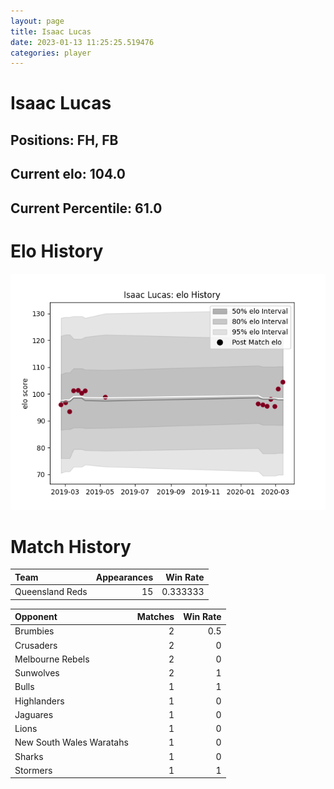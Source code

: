 ```yaml
---  
layout: page  
title: Isaac Lucas  
date: 2023-01-13 11:25:25.519476  
categories: player  
---
```

# Isaac Lucas

## Positions: FH, FB

## Current elo: 104.0

## Current Percentile: 61.0

# Elo History


![elo history](history_IsaacLucas.png)
# Match History


| Team            |   Appearances |   Win Rate |
|:----------------|--------------:|-----------:|
| Queensland Reds |            15 |   0.333333 |

| Opponent                 |   Matches |   Win Rate |
|:-------------------------|----------:|-----------:|
| Brumbies                 |         2 |        0.5 |
| Crusaders                |         2 |        0   |
| Melbourne Rebels         |         2 |        0   |
| Sunwolves                |         2 |        1   |
| Bulls                    |         1 |        1   |
| Highlanders              |         1 |        0   |
| Jaguares                 |         1 |        0   |
| Lions                    |         1 |        0   |
| New South Wales Waratahs |         1 |        0   |
| Sharks                   |         1 |        0   |
| Stormers                 |         1 |        1   |
